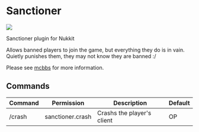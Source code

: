 # Sanctioner
[![](https://i.loli.net/2019/06/02/5cf3ac062cc3478578.png)](http://www.mcbbs.net/thread-870745-1-1.html "制裁者")

Sanctioner plugin for Nukkit

Allows banned players to join the game, but everything they do is in vain. Quietly punishes them, they may not know they are banned :/

Please see [mcbbs](http://www.mcbbs.net/thread-870745-1-1.html) for more information.
## Commands
| Command | Permission | Description | Default |
| - | - | - | - |
| /crash <player> | sanctioner.crash | Crashs the player's client | OP |

